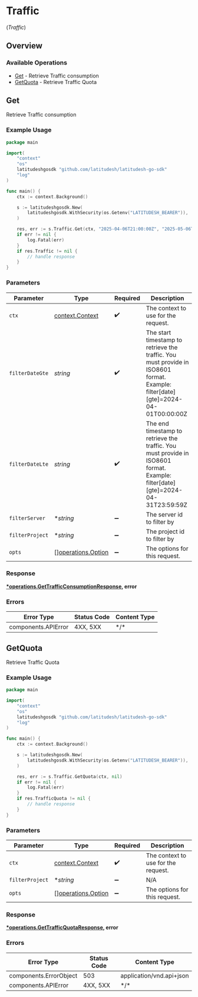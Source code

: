 # Traffic
(*Traffic*)

## Overview

### Available Operations

* [Get](#get) - Retrieve Traffic consumption
* [GetQuota](#getquota) - Retrieve Traffic Quota

## Get

Retrieve Traffic consumption

### Example Usage

```go
package main

import(
	"context"
	"os"
	latitudeshgosdk "github.com/latitudesh/latitudesh-go-sdk"
	"log"
)

func main() {
    ctx := context.Background()

    s := latitudeshgosdk.New(
        latitudeshgosdk.WithSecurity(os.Getenv("LATITUDESH_BEARER")),
    )

    res, err := s.Traffic.Get(ctx, "2025-04-06T21:00:00Z", "2025-05-06T21:00:00Z", latitudeshgosdk.String("sv_mw49QDB5qagKb"), latitudeshgosdk.String("proj_AW6Q2D9lqKLpr"))
    if err != nil {
        log.Fatal(err)
    }
    if res.Traffic != nil {
        // handle response
    }
}
```

### Parameters

| Parameter                                                                                                                        | Type                                                                                                                             | Required                                                                                                                         | Description                                                                                                                      |
| -------------------------------------------------------------------------------------------------------------------------------- | -------------------------------------------------------------------------------------------------------------------------------- | -------------------------------------------------------------------------------------------------------------------------------- | -------------------------------------------------------------------------------------------------------------------------------- |
| `ctx`                                                                                                                            | [context.Context](https://pkg.go.dev/context#Context)                                                                            | :heavy_check_mark:                                                                                                               | The context to use for the request.                                                                                              |
| `filterDateGte`                                                                                                                  | *string*                                                                                                                         | :heavy_check_mark:                                                                                                               | The start timestamp to retrieve the traffic. You must provide in ISO8601 format. Example: filter[date][gte]=2024-04-01T00:00:00Z |
| `filterDateLte`                                                                                                                  | *string*                                                                                                                         | :heavy_check_mark:                                                                                                               | The end timestamp to retrieve the traffic. You must provide in ISO8601 format. Example: filter[date][gte]=2024-04-31T23:59:59Z   |
| `filterServer`                                                                                                                   | **string*                                                                                                                        | :heavy_minus_sign:                                                                                                               | The server id to filter by                                                                                                       |
| `filterProject`                                                                                                                  | **string*                                                                                                                        | :heavy_minus_sign:                                                                                                               | The project id to filter by                                                                                                      |
| `opts`                                                                                                                           | [][operations.Option](../../models/operations/option.md)                                                                         | :heavy_minus_sign:                                                                                                               | The options for this request.                                                                                                    |

### Response

**[*operations.GetTrafficConsumptionResponse](../../models/operations/gettrafficconsumptionresponse.md), error**

### Errors

| Error Type          | Status Code         | Content Type        |
| ------------------- | ------------------- | ------------------- |
| components.APIError | 4XX, 5XX            | \*/\*               |

## GetQuota

Retrieve Traffic Quota

### Example Usage

```go
package main

import(
	"context"
	"os"
	latitudeshgosdk "github.com/latitudesh/latitudesh-go-sdk"
	"log"
)

func main() {
    ctx := context.Background()

    s := latitudeshgosdk.New(
        latitudeshgosdk.WithSecurity(os.Getenv("LATITUDESH_BEARER")),
    )

    res, err := s.Traffic.GetQuota(ctx, nil)
    if err != nil {
        log.Fatal(err)
    }
    if res.TrafficQuota != nil {
        // handle response
    }
}
```

### Parameters

| Parameter                                                | Type                                                     | Required                                                 | Description                                              |
| -------------------------------------------------------- | -------------------------------------------------------- | -------------------------------------------------------- | -------------------------------------------------------- |
| `ctx`                                                    | [context.Context](https://pkg.go.dev/context#Context)    | :heavy_check_mark:                                       | The context to use for the request.                      |
| `filterProject`                                          | **string*                                                | :heavy_minus_sign:                                       | N/A                                                      |
| `opts`                                                   | [][operations.Option](../../models/operations/option.md) | :heavy_minus_sign:                                       | The options for this request.                            |

### Response

**[*operations.GetTrafficQuotaResponse](../../models/operations/gettrafficquotaresponse.md), error**

### Errors

| Error Type               | Status Code              | Content Type             |
| ------------------------ | ------------------------ | ------------------------ |
| components.ErrorObject   | 503                      | application/vnd.api+json |
| components.APIError      | 4XX, 5XX                 | \*/\*                    |